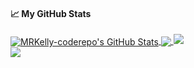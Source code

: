 <!--
**MRKelly-coderepo/MRKelly-coderepo** is a ✨ _special_ ✨ repository because its `README.md` (this file) appears on your GitHub profile.

Here are some ideas to get you started:

- 🔭 I’m currently working on ...
- 🌱 I’m currently learning ...
- 👯 I’m looking to collaborate on ...
- 🤔 I’m looking for help with ...
- 💬 Ask me about ...
- 📫 How to reach me: ...
- 😄 Pronouns: ...
- ⚡ Fun fact: ...
-->
#### &#x1f4c8; My GitHub Stats

<a href="https://MRKelly-coderepo.net">
  <img align="center" src="https://github-readme-stats.vercel.app/api?username=MRKelly-coderepo&show_icons=true&line_height=33&count_private=true&theme=dark" alt="MRKelly-coderepo's GitHub Stats" />
</a>

<a href="https://MRKelly-coderepo.net">
  <img align="center" src="https://github-readme-stats.vercel.app/api/top-langs/?username=MRKelly-coderepo&&hide=cmake&langs_count=4&line_height=35&theme=dark" />
</a>

<a href="https://MRKelly-coderepo.net">
  <img src="https://github-readme-streak-stats.herokuapp.com/?user=MRKelly-coderepo&theme=dark" />
</a>
<br/>
<a href="https://twitter.com/MRKelly-coderepo">
  <img src="https://img.shields.io/twitter/follow/MRKelly-coderepo?style=for-the-badge&logo=twitter&&labelColor=1f1f1f&color=5fffaf" />
</a>
